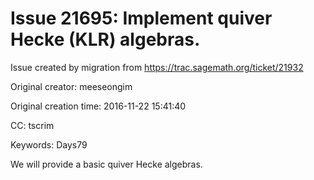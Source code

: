 # Issue 21695: Implement quiver Hecke (KLR) algebras.

Issue created by migration from https://trac.sagemath.org/ticket/21932

Original creator: meeseongim

Original creation time: 2016-11-22 15:41:40

CC:  tscrim

Keywords: Days79

We will provide a basic quiver Hecke algebras. 
